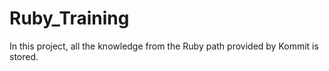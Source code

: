# Ruby_Training
In this project, all the knowledge from the Ruby path provided by Kommit is stored.
